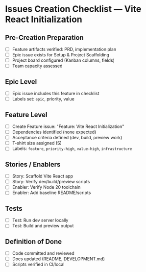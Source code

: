 # Issues Creation Checklist — Vite React Initialization

## Pre-Creation Preparation
- [ ] Feature artifacts verified: PRD, implementation plan
- [ ] Epic issue exists for Setup & Project Scaffolding
- [ ] Project board configured (Kanban columns, fields)
- [ ] Team capacity assessed

## Epic Level
- [ ] Epic issue includes this feature in checklist
- [ ] Labels set: `epic`, priority, value

## Feature Level
- [ ] Create Feature issue: "Feature: Vite React Initialization"
- [ ] Dependencies identified (none expected)
- [ ] Acceptance criteria defined (dev, build, preview work)
- [ ] T-shirt size assigned (S)
- [ ] Labels: `feature`, `priority-high`, `value-high`, `infrastructure`

## Stories / Enablers
- [ ] Story: Scaffold Vite React app
- [ ] Story: Verify dev/build/preview scripts
- [ ] Enabler: Verify Node 20 toolchain
- [ ] Enabler: Add baseline README/scripts

## Tests
- [ ] Test: Run dev server locally
- [ ] Test: Build and preview output

## Definition of Done
- [ ] Code committed and reviewed
- [ ] Docs updated (README, DEVELOPMENT.md)
- [ ] Scripts verified in CI/local
